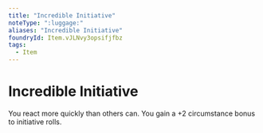 ```yaml
---
title: "Incredible Initiative"
noteType: ":luggage:"
aliases: "Incredible Initiative"
foundryId: Item.vJLNvy3opsifjfbz
tags:
  - Item
---
```


# Incredible Initiative

You react more quickly than others can. You gain a +2 circumstance bonus to initiative rolls.

